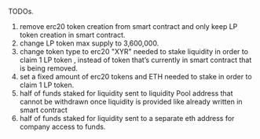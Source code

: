 TODOs.


 1. remove erc20 token creation from smart contract and only keep LP token creation in smart contract. 
 2. change LP token max supply to 3,600,000. 
 3. change token type to erc20 "XYR" needed to stake liquidity in order to claim 1 LP token , instead of token that’s currently in smart contract that is being removed.
 4. set a fixed amount of erc20 tokens and ETH needed to stake in order to claim 1 LP token. 
 5. half of funds staked for liquidity sent to liquidity Pool address that cannot be withdrawn once liquidity is provided like already written in smart contract 
 6. half of funds staked for liquidity sent to a separate eth address for company access to funds.
 
